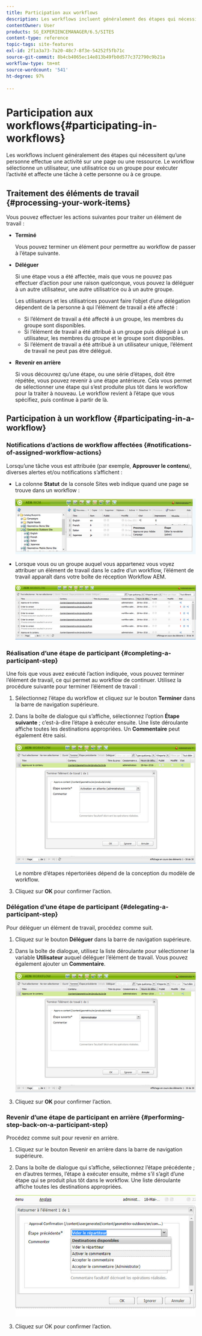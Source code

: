 ```yaml
---
title: Participation aux workflows
description: Les workflows incluent généralement des étapes qui nécessitent qu’une personne effectue une activité sur une page ou une ressource. Le workflow sélectionne un utilisateur, une utilisatrice ou un groupe pour exécuter l’activité et affecte une tâche à cette personne ou à ce groupe.
contentOwner: User
products: SG_EXPERIENCEMANAGER/6.5/SITES
content-type: reference
topic-tags: site-features
exl-id: 2f1a3a73-7a20-48c7-8f3e-54252f5fb71c
source-git-commit: 8b4cb4065ec14e813b49fb0d577c372790c9b21a
workflow-type: tm+mt
source-wordcount: '541'
ht-degree: 97%

---
```


# Participation aux workflows{#participating-in-workflows}

Les workflows incluent généralement des étapes qui nécessitent qu’une personne effectue une activité sur une page ou une ressource. Le workflow sélectionne un utilisateur, une utilisatrice ou un groupe pour exécuter l’activité et affecte une tâche à cette personne ou à ce groupe.

## Traitement des éléments de travail {#processing-your-work-items}

Vous pouvez effectuer les actions suivantes pour traiter un élément de travail :

* **Terminé**

  Vous pouvez terminer un élément pour permettre au workflow de passer à l’étape suivante.

* **Déléguer**

  Si une étape vous a été affectée, mais que vous ne pouvez pas effectuer d’action pour une raison quelconque, vous pouvez la déléguer à un autre utilisateur, une autre utilisatrice ou à un autre groupe.

  Les utilisateurs et les utilisatrices pouvant faire l’objet d’une délégation dépendent de la personne à qui l’élément de travail a été affecté :

   * Si l’élément de travail a été affecté à un groupe, les membres du groupe sont disponibles.
   * Si l’élément de travail a été attribué à un groupe puis délégué à un utilisateur, les membres du groupe et le groupe sont disponibles.
   * Si l’élément de travail a été attribué à un utilisateur unique, l’élément de travail ne peut pas être délégué.

* **Revenir en arrière**

  Si vous découvrez qu’une étape, ou une série d’étapes, doit être répétée, vous pouvez revenir à une étape antérieure. Cela vous permet de sélectionner une étape qui s’est produite plus tôt dans le workflow pour la traiter à nouveau. Le workflow revient à l’étape que vous spécifiez, puis continue à partir de là.

## Participation à un workflow {#participating-in-a-workflow}

### Notifications d’actions de workflow affectées {#notifications-of-assigned-workflow-actions}

Lorsqu’une tâche vous est attribuée (par exemple, **Approuver le contenu**), diverses alertes et/ou notifications s’affichent :

* La colonne **Statut** de la console Sites web indique quand une page se trouve dans un workflow :

  ![workflowstatus-1](assets/workflowstatus-1.png)

* Lorsque vous ou un groupe auquel vous appartenez vous voyez attribuer un élément de travail dans le cadre d’un workflow, l’élément de travail apparaît dans votre boîte de réception Workflow AEM.

  ![workflowinbox](assets/workflowinbox.png)

### Réalisation d’une étape de participant {#completing-a-participant-step}

Une fois que vous avez exécuté l’action indiquée, vous pouvez terminer l’élément de travail, ce qui permet au workflow de continuer. Utilisez la procédure suivante pour terminer l’élément de travail :

1. Sélectionnez l’étape du workflow et cliquez sur le bouton **Terminer** dans la barre de navigation supérieure.
1. Dans la boîte de dialogue qui s’affiche, sélectionnez l’option **Étape suivante** ; c’est-à-dire l’étape à exécuter ensuite. Une liste déroulante affiche toutes les destinations appropriées. Un **Commentaire** peut également être saisi.

   ![workflowcomplete](assets/workflowcomplete.png)

   Le nombre d’étapes répertoriées dépend de la conception du modèle de workflow.

1. Cliquez sur **OK** pour confirmer l’action.

### Délégation d’une étape de participant {#delegating-a-participant-step}

Pour déléguer un élément de travail, procédez comme suit.

1. Cliquez sur le bouton **Déléguer** dans la barre de navigation supérieure.
1. Dans la boîte de dialogue, utilisez la liste déroulante pour sélectionner la variable **Utilisateur** auquel déléguer l’élément de travail. Vous pouvez également ajouter un **Commentaire**.

   ![workflowdelegate](assets/workflowdelegate.png)

1. Cliquez sur **OK** pour confirmer l’action.

### Revenir d’une étape de participant en arrière {#performing-step-back-on-a-participant-step}

Procédez comme suit pour revenir en arrière.

1. Cliquez sur le bouton Revenir en arrière dans la barre de navigation supérieure.
1. Dans la boîte de dialogue qui s’affiche, sélectionnez l’étape précédente ; en d’autres termes, l’étape à exécuter ensuite, même s’il s’agit d’une étape qui se produit plus tôt dans le workflow. Une liste déroulante affiche toutes les destinations appropriées.

   ![screen_shot_2018-08-10at155325](assets/screen_shot_2018-08-10at155325.jpg)

1. Cliquez sur OK pour confirmer l’action.
